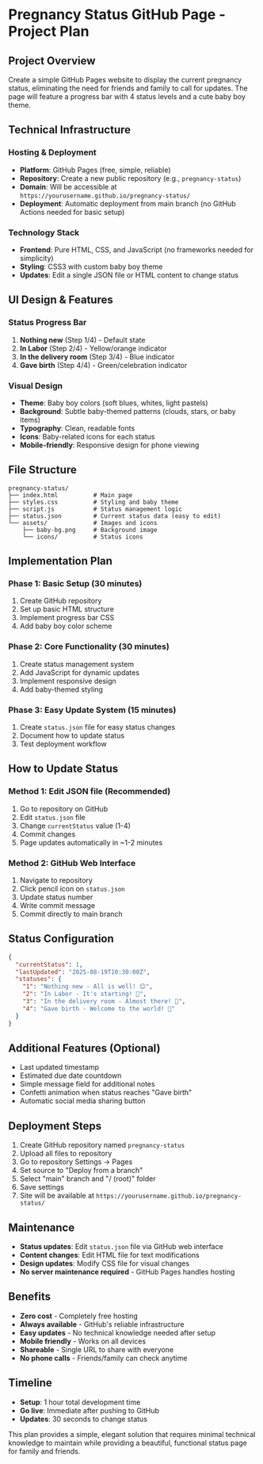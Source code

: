 # Pregnancy Status GitHub Page - Project Plan

## Project Overview
Create a simple GitHub Pages website to display the current pregnancy status, eliminating the need for friends and family to call for updates. The page will feature a progress bar with 4 status levels and a cute baby boy theme.

## Technical Infrastructure

### Hosting & Deployment
- **Platform**: GitHub Pages (free, simple, reliable)
- **Repository**: Create a new public repository (e.g., `pregnancy-status`)
- **Domain**: Will be accessible at `https://yourusername.github.io/pregnancy-status/`
- **Deployment**: Automatic deployment from main branch (no GitHub Actions needed for basic setup)

### Technology Stack
- **Frontend**: Pure HTML, CSS, and JavaScript (no frameworks needed for simplicity)
- **Styling**: CSS3 with custom baby boy theme
- **Updates**: Edit a single JSON file or HTML content to change status

## UI Design & Features

### Status Progress Bar
1. **Nothing new** (Step 1/4) - Default state
2. **In Labor** (Step 2/4) - Yellow/orange indicator
3. **In the delivery room** (Step 3/4) - Blue indicator
4. **Gave birth** (Step 4/4) - Green/celebration indicator

### Visual Design
- **Theme**: Baby boy colors (soft blues, whites, light pastels)
- **Background**: Subtle baby-themed patterns (clouds, stars, or baby items)
- **Typography**: Clean, readable fonts
- **Icons**: Baby-related icons for each status
- **Mobile-friendly**: Responsive design for phone viewing

## File Structure
```
pregnancy-status/
├── index.html          # Main page
├── styles.css          # Styling and baby theme
├── script.js           # Status management logic
├── status.json         # Current status data (easy to edit)
└── assets/             # Images and icons
    ├── baby-bg.png     # Background image
    └── icons/          # Status icons
```

## Implementation Plan

### Phase 1: Basic Setup (30 minutes)
1. Create GitHub repository
2. Set up basic HTML structure
3. Implement progress bar CSS
4. Add baby boy color scheme

### Phase 2: Core Functionality (30 minutes)
1. Create status management system
2. Add JavaScript for dynamic updates
3. Implement responsive design
4. Add baby-themed styling

### Phase 3: Easy Update System (15 minutes)
1. Create `status.json` file for easy status changes
2. Document how to update status
3. Test deployment workflow

## How to Update Status

### Method 1: Edit JSON file (Recommended)
1. Go to repository on GitHub
2. Edit `status.json` file
3. Change `currentStatus` value (1-4)
4. Commit changes
5. Page updates automatically in ~1-2 minutes

### Method 2: GitHub Web Interface
1. Navigate to repository
2. Click pencil icon on `status.json`
3. Update status number
4. Write commit message
5. Commit directly to main branch

## Status Configuration
```json
{
  "currentStatus": 1,
  "lastUpdated": "2025-08-19T10:30:00Z",
  "statuses": {
    "1": "Nothing new - All is well! 😊",
    "2": "In Labor - It's starting! 🤱",
    "3": "In the delivery room - Almost there! 👶",
    "4": "Gave birth - Welcome to the world! 🎉"
  }
}
```

## Additional Features (Optional)
- Last updated timestamp
- Estimated due date countdown
- Simple message field for additional notes
- Confetti animation when status reaches "Gave birth"
- Automatic social media sharing button

## Deployment Steps
1. Create GitHub repository named `pregnancy-status`
2. Upload all files to repository
3. Go to repository Settings → Pages
4. Set source to "Deploy from a branch"
5. Select "main" branch and "/ (root)" folder
6. Save settings
7. Site will be available at `https://yourusername.github.io/pregnancy-status/`

## Maintenance
- **Status updates**: Edit `status.json` file via GitHub web interface
- **Content changes**: Edit HTML file for text modifications
- **Design updates**: Modify CSS file for visual changes
- **No server maintenance required** - GitHub Pages handles hosting

## Benefits
- **Zero cost** - Completely free hosting
- **Always available** - GitHub's reliable infrastructure
- **Easy updates** - No technical knowledge needed after setup
- **Mobile friendly** - Works on all devices
- **Shareable** - Single URL to share with everyone
- **No phone calls** - Friends/family can check anytime

## Timeline
- **Setup**: 1 hour total development time
- **Go live**: Immediate after pushing to GitHub
- **Updates**: 30 seconds to change status

This plan provides a simple, elegant solution that requires minimal technical knowledge to maintain while providing a beautiful, functional status page for family and friends.